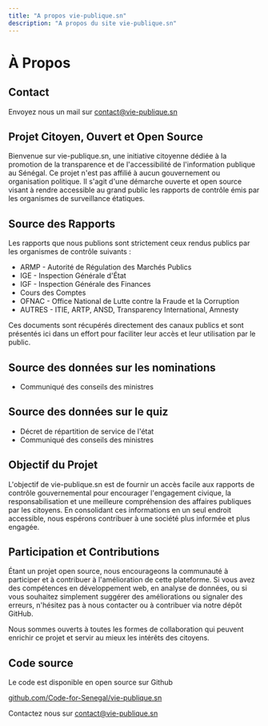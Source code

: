 ```yaml
---
title: "A propos vie-publique.sn"
description: "A propos du site vie-publique.sn"
---
```


<!-- Content of the page -->

# À Propos

## **Contact**

Envoyez nous un mail sur [contact@vie-publique.sn](mailto:contact@vie-publique.sn)

## **Projet Citoyen, Ouvert et Open Source**

Bienvenue sur vie-publique.sn, une initiative citoyenne dédiée à la promotion de la transparence et de l'accessibilité de l'information publique au Sénégal. Ce projet n'est pas affilié à aucun gouvernement ou organisation politique. Il s'agit d'une démarche ouverte et open source visant à rendre accessible au grand public les rapports de contrôle émis par les organismes de surveillance étatiques.

## **Source des Rapports**

Les rapports que nous publions sont strictement ceux rendus publics par les organismes de contrôle suivants :

- ARMP - Autorité de Régulation des Marchés Publics
- IGE - Inspection Générale d'État
- IGF - Inspection Générale des Finances
- Cours des Comptes
- OFNAC - Office National de Lutte contre la Fraude et la Corruption
- AUTRES - ITIE, ARTP, ANSD, Transparency International, Amnesty

Ces documents sont récupérés directement des canaux publics et sont présentés ici dans un effort pour faciliter leur accès et leur utilisation par le public.

## **Source des données sur les nominations**

- Communiqué des conseils des ministres

## **Source des données sur le quiz**

- Décret de répartition de service de l'état
- Communiqué des conseils des ministres

## **Objectif du Projet**

L'objectif de vie-publique.sn est de fournir un accès facile aux rapports de contrôle gouvernemental pour encourager l'engagement civique, la responsabilisation et une meilleure compréhension des affaires publiques par les citoyens. En consolidant ces informations en un seul endroit accessible, nous espérons contribuer à une société plus informée et plus engagée.

## **Participation et Contributions**

Étant un projet open source, nous encourageons la communauté à participer et à contribuer à l'amélioration de cette plateforme. Si vous avez des compétences en développement web, en analyse de données, ou si vous souhaitez simplement suggérer des améliorations ou signaler des erreurs, n'hésitez pas à nous contacter ou à contribuer via notre dépôt GitHub.

Nous sommes ouverts à toutes les formes de collaboration qui peuvent enrichir ce projet et servir au mieux les intérêts des citoyens.

## **Code source**

Le code est disponible en open source sur Github

<a href="https://github.com/Code-for-Senegal/vie-publique.sn" target="_blank">github.com/Code-for-Senegal/vie-publique.sn</a>

Contactez nous sur [contact@vie-publique.sn](mailto:contact@vie-publique.sn)
